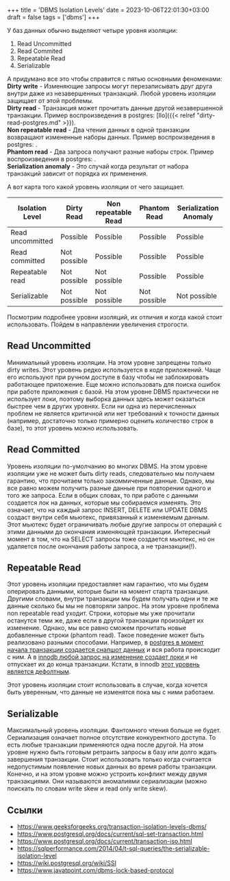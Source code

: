 +++
title = 'DBMS Isolation Levels'
date = 2023-10-06T22:01:30+03:00
draft = false
tags = ['dbms']
+++

У баз данных обычно выделяют четыре уровня изоляции:

1. Read Uncommitted
2. Read Commited
3. Repeatable Read
4. Serializable

А придумано все это чтобы справится с пятью основными феноменами:  
**Dirty write** - Изменяющие запросы могут перезаписывать друг друга внутри даже из незавершенных транзакций. Любой уровень изоляции защищает от этой проблемы.  
**Dirty read** - Транзакция может прочитать данные другой незавершенной транзакции. Пример воспроизведения в postgres: [llo]({{< relref "dirty-read-postgres.md" >}}).  
**Non repeatable read** - Два чтения данных в одной транзакции возвращают измененные наборы данных. Пример воспроизведения в postgres: .  
**Phantom read** - Два запроса получают разные наборы строк. Пример воспроизведения в postgres: .  
**Serialization anomaly** - Это случай когда результат от набора транзакций зависит от порядка их применения.  

А вот карта того какой уровень изоляции от чего защищает.

| Isolation Level  | Dirty Read   | Non repeatable Read | Phantom Read | Serialization Anomaly |
| ---------------- | ------------ | ------------------- | ------------ | --------------------- |
| Read uncommitted | Possible     | Possible            | Possible     | Possible              |
| Read committed   | Not possible | Possible            | Possible     | Possible              |
| Repeatable read  | Not possible | Not possible        | Possible     | Possible              |
| Serializable     | Not possible | Not possible        | Not possible | Not possible          |

Посмотрим подробнее уровни изоляций, их отличия и когда какой стоит использовать. Пойдем в направлении увеличения строгости.

## Read Uncommitted

Минимальный уровень изоляции. На этом уровне запрещены только dirty writes. 
Этот уровень редко используется в коде приложений. Чаще его используют при ручном доступе в базу чтобы не заблокировать работающее приложение. Еще можно использовать для поиска ошибок при работе приложения с базой.
На этом уровне DBMS практически не использует локи, поэтому выборка данных здесь может оказаться быстрее чем в других уровнях. Если ни одна из перечисленных проблем не является критичной или нет требований к точности данных (например, достаточно только примерно оценить количество строк в базе), то этот уровень можно использовать. 

## Read Committed

Уровень изоляции по-умолчанию во многих DBMS. 
На этом уровне изоляции уже не может быть dirty reads, следовательно мы получаем гарантию, что прочитаем только закоммиченные данные. Однако, мы все равно можем получить разные данные при повторении одного и того же запроса.
Если в общих словах, то при работе с данными создается лок на данных, которые мы собираемся изменять. Это означает, что на каждый запрос INSERT, DELETE или UPDATE DBMS создаст внутри себя мьютекс, привязанный к изменяемым данным. Этот мьютекс будет ограничивать любые другие запросы от операций с этими данными до окончания изменяющей транзакции. Интересный момент в том, что на SELECT запросы тоже создается мьютекс, но он удаляется после окончания работы запроса, а не транзакции(!).

## Repeatable Read

Этот уровень изоляции предоставляет нам гарантию, что мы будем оперировать данными, которые были на момент старта транзакции. Другими словами, внутри транзакции мы будем получать одни и те же данные сколько бы мы не повторяли запрос. На этом уровне проблема non repeatable read уходит. Строки, которые мы уже прочитали останутся теми же, даже если в другой транзакции произойдет их изменение. Однако, мы все равно сможем прочитать новые добавленные строки (phantom read).
Такое поведение может быть реализовано разными способами.
Например, в [postgres в момент начала транзакции создается снапшот данных](https://www.interdb.jp/pg/pgsql05.html) и вся работа происходит с ним.
А в [innodb любой запрос на изменение создает локи ](https://dev.mysql.com/doc/refman/8.0/en/innodb-transaction-isolation-levels.html)и не отпускает их до конца транзакции. Кстати, в innodb [этот уровень является дефолтным](https://dev.mysql.com/doc/refman/8.0/en/innodb-transaction-isolation-levels.html#:~:text=The%20default%20isolation%20level%20for,with%20the%20SET%20TRANSACTION%20statement.).

Этот уровень изоляции стоит использовать в случае, когда хочется быть уверенным, что данные не изменятся пока мы с ними работаем.

## Serializable

Максимальный уровень изоляции. Фантомного чтения больше не будет.
Сериализация означает полное отсутствие конкурентного доступа. То есть любые транзакции применяются одна после другой. На этом уровне нужно быть готовым ретраить запросы в базу или долго ждать завершения транзакции. Стоит использовать только когда считается недопустимым появление новых данных во время работы транзакции.
Конечно, и на этом уровне можно устроить конфликт между двумя транзакциями. Они называются аномалиями сериализации (можно поискать по словам write skew и read only write skew).

## Ссылки

- https://www.geeksforgeeks.org/transaction-isolation-levels-dbms/
- https://www.postgresql.org/docs/current/sql-set-transaction.html
- https://www.postgresql.org/docs/current/transaction-iso.html
- https://sqlperformance.com/2014/04/t-sql-queries/the-serializable-isolation-level
- https://wiki.postgresql.org/wiki/SSI
- https://www.javatpoint.com/dbms-lock-based-protocol
